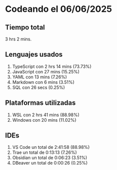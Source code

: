 # Codeando el 06/06/2025

## Tiempo total
3 hrs 2 mins.

## Lenguajes usados
1. TypeScript con 2 hrs 14 mins (73.73%)
1. JavaScript con 27 mins (15.25%)
1. YAML con 13 mins (7.26%)
1. Markdown con 6 mins (3.51%)
1. SQL con 26 secs (0.25%)

## Plataformas utilizadas
1. WSL con 2 hrs 41 mins (88.98%)
1. Windows con 20 mins (11.02%)

## IDEs
1. VS Code un total de 2:41:58 (88.98%)
1. Trae un total de 0:13:13 (7.26%)
1. Obsidian un total de 0:06:23 (3.51%)
1. DBeaver un total de 0:00:26 (0.25%)
